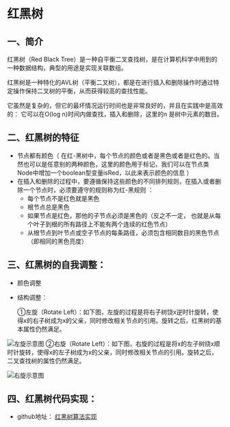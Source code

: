 
# 红黑树

## 一、简介

红黑树（Red Black Tree）是一种自平衡二叉查找树，是在计算机科学中用到的一种数据结构，典型的用途是实现关联数组。

红黑树是一种特化的AVL树（平衡二叉树），都是在进行插入和删除操作时通过特定操作保持二叉树的平衡，从而获得较高的查找性能。

它虽然是复杂的，但它的最坏情况运行时间也是非常良好的，并且在实践中是高效的： 它可以在O(log n)时间内做查找，插入和删除，这里的n 是树中元素的数目。 

## 二、红黑树的特征

- 节点都有颜色（ 在红-黑树中，每个节点的颜色或者是黑色或者是红色的。当然也可以是任意别的两种颜色，这里的颜色用于标记，我们可以在节点类Node中增加一个boolean型变量isRed，以此来表示颜色的信息 ）
- 在插入和删除的过程中，要遵循保持这些颜色的不同排列规则，在插入或者删除一个节点时，必须要遵守的规则称为红-黑规则 ：
  - 每个节点不是红色就是黑色
  - 根节点总是黑色
  - 如果节点是红色，那他的子节点必须是黑色的（反之不一定， 也就是从每个叶子到根的所有路径上不能有两个连续的红色节点）
  - 从根节点到叶节点或空子节点的每条路径，必须包含相同数目的黑色节点（即相同的黑色亮度）

## 三、红黑树的自我调整：

- 颜色调整

- 结构调整：

  ①左旋（Rotate Left）：如下图，左旋的过程是将右子树饶x逆时针旋转，使得x的右子树成为x的父亲，同时修改相关节点的引用。旋转之后，红黑树的基本属性仍然满足。

![左旋示意图](https://img-blog.csdnimg.cn/20200409165542129.png?x-oss-process=image/watermark,type_ZmFuZ3poZW5naGVpdGk,shadow_10,text_aHR0cHM6Ly9ibG9nLmNzZG4ubmV0L3FxXzI4Njk1NTkz,size_16,color_FFFFFF,t_70#pic_center)
  ②右旋（Rotate Left）：如下图，右旋的过程是将x的左子树绕x顺时针旋转，使得x的左子树成为x的父亲，同时修改相关节点的引用。旋转之后，二叉查找树的属性仍然满足。 

![右旋示意图](https://img-blog.csdnimg.cn/20200409165559918.png?x-oss-process=image/watermark,type_ZmFuZ3poZW5naGVpdGk,shadow_10,text_aHR0cHM6Ly9ibG9nLmNzZG4ubmV0L3FxXzI4Njk1NTkz,size_16,color_FFFFFF,t_70#pic_center)

## 四、红黑树代码实现：

- github地址： [红黑树算法实现](https://github.com/LeeckyNTG/RedBlackTree)